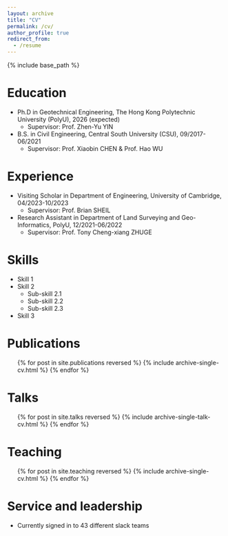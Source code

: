 ```yaml
---
layout: archive
title: "CV"
permalink: /cv/
author_profile: true
redirect_from:
  - /resume
---
```


{% include base_path %}

Education
======
* Ph.D in Geotechnical Engineering, The Hong Kong Polytechnic University (PolyU), 2026 (expected)
  * Supervisor: Prof. Zhen-Yu YIN
* B.S. in Civil Engineering, Central South University (CSU), 09/2017-06/2021
  * Supervisor: Prof. Xiaobin CHEN & Prof. Hao WU

Experience
======
* Visiting Scholar in Department of Engineering, University of Cambridge, 04/2023-10/2023
  * Supervisor: Prof. Brian SHEIL
* Research Assistant in Department of Land Surveying and Geo-Informatics, PolyU, 12/2021-06/2022
  * Supervisor: Prof. Tony Cheng-xiang ZHUGE
  
Skills
======
* Skill 1
* Skill 2
  * Sub-skill 2.1
  * Sub-skill 2.2
  * Sub-skill 2.3
* Skill 3

Publications
======
  <ul>{% for post in site.publications reversed %}
    {% include archive-single-cv.html %}
  {% endfor %}</ul>
  
Talks
======
  <ul>{% for post in site.talks reversed %}
    {% include archive-single-talk-cv.html  %}
  {% endfor %}</ul>
  
Teaching
======
  <ul>{% for post in site.teaching reversed %}
    {% include archive-single-cv.html %}
  {% endfor %}</ul>
  
Service and leadership
======
* Currently signed in to 43 different slack teams

